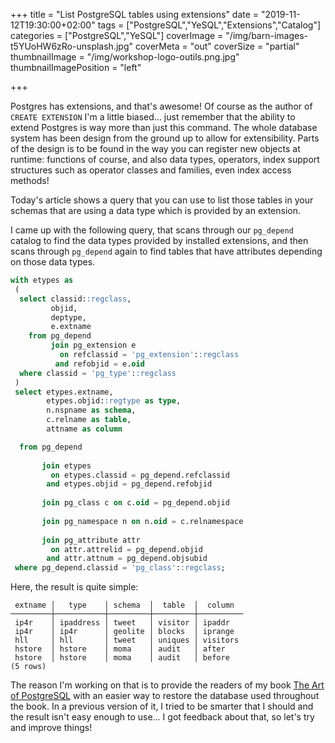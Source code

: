 +++
title = "List PostgreSQL tables using extensions"
date = "2019-11-12T19:30:00+02:00"
tags = ["PostgreSQL","YeSQL","Extensions","Catalog"]
categories = ["PostgreSQL","YeSQL"]
coverImage = "/img/barn-images-t5YUoHW6zRo-unsplash.jpg"
coverMeta = "out"
coverSize = "partial"
thumbnailImage = "/img/workshop-logo-outils.png.jpg"
thumbnailImagePosition = "left"

+++

Postgres has extensions, and that's awesome! Of course as the author of
`CREATE EXTENSION` I'm a little biased… just remember that the ability to
extend Postgres is way more than just this command. The whole database
system has been design from the ground up to allow for extensibility. Parts
of the design is to be found in the way you can register new objects at
runtime: functions of course, and also data types, operators, index support
structures such as operator classes and families, even index access methods!

Today's article shows a query that you can use to list those tables in your
schemas that are using a data type which is provided by an extension.

<!--more-->

I came up with the following query, that scans through our `pg_depend`
catalog to find the data types provided by installed extensions, and then
scans through `pg_depend` again to find tables that have attributes
depending on those data types.

~~~ sql
with etypes as
 (
  select classid::regclass,
         objid,
         deptype,
         e.extname
    from pg_depend
         join pg_extension e
           on refclassid = 'pg_extension'::regclass
          and refobjid = e.oid
  where classid = 'pg_type'::regclass
 )
 select etypes.extname,
        etypes.objid::regtype as type,
        n.nspname as schema,
        c.relname as table,
        attname as column

  from pg_depend
  
       join etypes
         on etypes.classid = pg_depend.refclassid
        and etypes.objid = pg_depend.refobjid
        
       join pg_class c on c.oid = pg_depend.objid
       
       join pg_namespace n on n.oid = c.relnamespace
       
       join pg_attribute attr
         on attr.attrelid = pg_depend.objid
        and attr.attnum = pg_depend.objsubid
 where pg_depend.classid = 'pg_class'::regclass;
~~~

Here, the result is quite simple:

~~~
 extname │   type    │ schema  │  table  │  column  
─────────┼───────────┼─────────┼─────────┼──────────
 ip4r    │ ipaddress │ tweet   │ visitor │ ipaddr
 ip4r    │ ip4r      │ geolite │ blocks  │ iprange
 hll     │ hll       │ tweet   │ uniques │ visitors
 hstore  │ hstore    │ moma    │ audit   │ after
 hstore  │ hstore    │ moma    │ audit   │ before
(5 rows)
~~~

The reason I'm working on that is to provide the readers of my book [The Art
of PostgreSQL](https://theartofpostgresql.com) with an easier way to restore
the database used throughout the book. In a previous version of it, I tried
to be smarter that I should and the result isn't easy enough to use… I got
feedback about that, so let's try and improve things!
